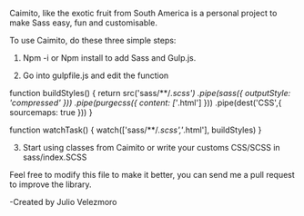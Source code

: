 Caimito, like the exotic fruit from South America is a personal project to make Sass easy, fun and customisable.

To use Caimito, do these three simple steps:

1. Npm -i or Npm install to add Sass and Gulp.js.

2. Go into gulpfile.js and edit the function 

function buildStyles() {
  return src('sass/**/*.scss')
  .pipe(sass({ outputStyle: 'compressed' }))
  .pipe(purgecss({ content: ['*.html'] }))
  .pipe(dest('CSS',{ sourcemaps: true }))
}

function watchTask() {
  watch(['sass/**/*.scss','*.html'], buildStyles)
}

3. Start using classes from Caimito or write your customs CSS/SCSS in sass/index.SCSS

Feel free to modify this file to make it better, you can send me a pull request to improve the library.

-Created by Julio Velezmoro

